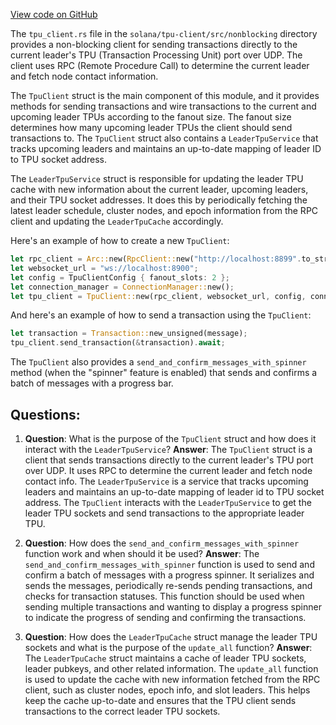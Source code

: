 [View code on GitHub](https://github.com/solana-labs/solana/blob/master/tpu-client/src/nonblocking/tpu_client.rs)

The `tpu_client.rs` file in the `solana/tpu-client/src/nonblocking` directory provides a non-blocking client for sending transactions directly to the current leader's TPU (Transaction Processing Unit) port over UDP. The client uses RPC (Remote Procedure Call) to determine the current leader and fetch node contact information.

The `TpuClient` struct is the main component of this module, and it provides methods for sending transactions and wire transactions to the current and upcoming leader TPUs according to the fanout size. The fanout size determines how many upcoming leader TPUs the client should send transactions to. The `TpuClient` struct also contains a `LeaderTpuService` that tracks upcoming leaders and maintains an up-to-date mapping of leader ID to TPU socket address.

The `LeaderTpuService` struct is responsible for updating the leader TPU cache with new information about the current leader, upcoming leaders, and their TPU socket addresses. It does this by periodically fetching the latest leader schedule, cluster nodes, and epoch information from the RPC client and updating the `LeaderTpuCache` accordingly.

Here's an example of how to create a new `TpuClient`:

```rust
let rpc_client = Arc::new(RpcClient::new("http://localhost:8899".to_string()));
let websocket_url = "ws://localhost:8900";
let config = TpuClientConfig { fanout_slots: 2 };
let connection_manager = ConnectionManager::new();
let tpu_client = TpuClient::new(rpc_client, websocket_url, config, connection_manager).await?;
```

And here's an example of how to send a transaction using the `TpuClient`:

```rust
let transaction = Transaction::new_unsigned(message);
tpu_client.send_transaction(&transaction).await;
```

The `TpuClient` also provides a `send_and_confirm_messages_with_spinner` method (when the "spinner" feature is enabled) that sends and confirms a batch of messages with a progress bar.
## Questions: 
 1. **Question**: What is the purpose of the `TpuClient` struct and how does it interact with the `LeaderTpuService`?
   **Answer**: The `TpuClient` struct is a client that sends transactions directly to the current leader's TPU port over UDP. It uses RPC to determine the current leader and fetch node contact info. The `LeaderTpuService` is a service that tracks upcoming leaders and maintains an up-to-date mapping of leader id to TPU socket address. The `TpuClient` interacts with the `LeaderTpuService` to get the leader TPU sockets and send transactions to the appropriate leader TPU.

2. **Question**: How does the `send_and_confirm_messages_with_spinner` function work and when should it be used?
   **Answer**: The `send_and_confirm_messages_with_spinner` function is used to send and confirm a batch of messages with a progress spinner. It serializes and sends the messages, periodically re-sends pending transactions, and checks for transaction statuses. This function should be used when sending multiple transactions and wanting to display a progress spinner to indicate the progress of sending and confirming the transactions.

3. **Question**: How does the `LeaderTpuCache` struct manage the leader TPU sockets and what is the purpose of the `update_all` function?
   **Answer**: The `LeaderTpuCache` struct maintains a cache of leader TPU sockets, leader pubkeys, and other related information. The `update_all` function is used to update the cache with new information fetched from the RPC client, such as cluster nodes, epoch info, and slot leaders. This helps keep the cache up-to-date and ensures that the TPU client sends transactions to the correct leader TPU sockets.